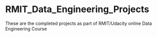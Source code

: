 # RMIT_Data_Engineering_Projects
These are the completed projects as part of RMIT/Udacity online Data Engineering Course
